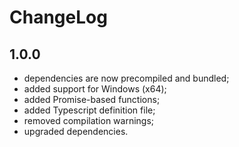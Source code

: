 # ChangeLog

## 1.0.0

-   dependencies are now precompiled and bundled;
-   added support for Windows (x64);
-   added Promise-based functions;
-   added Typescript definition file;
-   removed compilation warnings;
-   upgraded dependencies.
